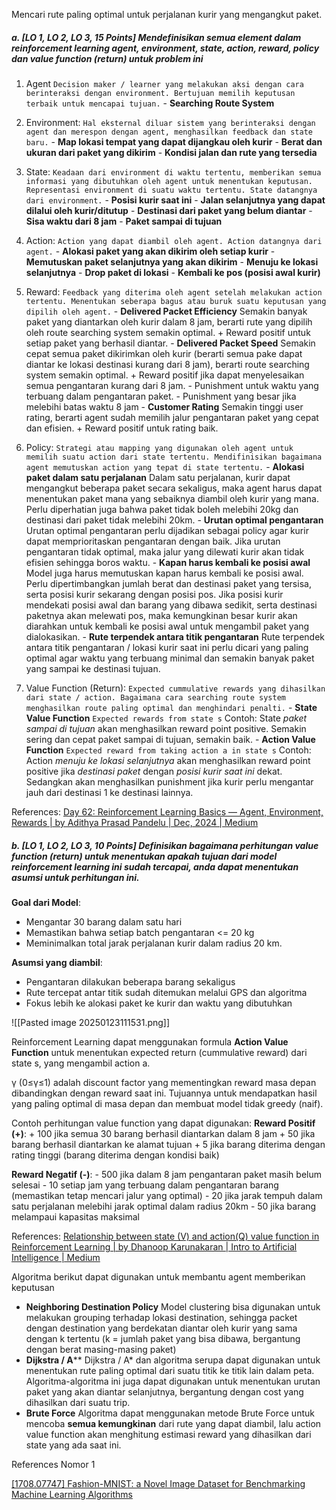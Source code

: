 Mencari rute paling optimal untuk perjalanan kurir yang mengangkut paket.

##### a. \[LO 1, LO 2, LO 3, 15 Points] Mendefinisikan semua element dalam reinforcement learning agent, environment, state, action, reward, policy dan value function (return) untuk problem ini

1. Agent
   `Decision maker / learner yang melakukan aksi dengan cara berinteraksi dengan environment. Bertujuan memilih keputusan terbaik untuk mencapai tujuan.`
	   - **Searching Route System**
   
2. Environment:
   `Hal eksternal diluar sistem yang berinteraksi dengan agent dan merespon dengan agent, menghasilkan feedback dan state baru.`
	   - **Map lokasi tempat yang dapat dijangkau oleh kurir**
	   - **Berat dan ukuran dari paket yang dikirim**
	   - **Kondisi jalan dan rute yang tersedia**

3. State:
   `Keadaan dari environment di waktu tertentu, memberikan semua informasi yang dibutuhkan oleh agent untuk menentukan keputusan. Representasi environment di suatu waktu tertentu. State datangnya dari environment.`
	   - **Posisi kurir saat ini**
	   - **Jalan selanjutnya yang dapat dilalui oleh kurir/ditutup**
	   - **Destinasi dari paket yang belum diantar**
	   - **Sisa waktu dari 8 jam**
	   - **Paket sampai di tujuan**

4. Action:
   `Action yang dapat diambil oleh agent. Action datangnya dari agent.`
	   - **Alokasi paket yang akan dikirim oleh setiap kurir**
	   - **Memutuskan paket selanjutnya yang akan dikirim**
	   - **Menuju ke lokasi selanjutnya**
	   - **Drop paket di lokasi**
	   - **Kembali ke pos (posisi awal kurir)**
   
5. Reward:
   `Feedback yang diterima oleh agent setelah melakukan action tertentu. Menentukan seberapa bagus atau buruk suatu keputusan yang dipilih oleh agent.`
	   - **Delivered Packet Efficiency**
	     Semakin banyak paket yang diantarkan oleh kurir dalam 8 jam, berarti rute yang dipilih oleh route searching system semakin optimal. 
	     + Reward positif untuk setiap paket yang berhasil diantar. 
	   - **Delivered Packet Speed**
	     Semakin cepat semua paket dikirimkan oleh kurir (berarti semua pake dapat diantar ke lokasi destinasi kurang dari 8 jam), berarti route searching system semakin optimal. 
	     + Reward positif jika dapat menyelesaikan semua pengantaran kurang dari 8 jam.
	     -  Punishment untuk waktu yang terbuang dalam pengantaran paket.
	     -  Punishment yang besar jika melebihi batas waktu 8 jam
	   - **Customer Rating**
	     Semakin tinggi user rating, berarti agent sudah memilih jalur pengantaran paket yang cepat dan efisien. 
	     + Reward positif untuk rating baik.

6. Policy:
   `Strategi atau mapping yang digunakan oleh agent untuk memilih suatu action dari state tertentu. Mendifinisikan bagaimana agent memutuskan action yang tepat di state tertentu.`
	   - **Alokasi paket dalam satu perjalanan**
	     Dalam satu perjalanan, kurir dapat mengangkut beberapa paket secara sekaligus, maka agent harus dapat menentukan paket mana yang sebaiknya diambil oleh kurir yang mana. Perlu diperhatian juga bahwa paket tidak boleh melebihi 20kg dan destinasi dari paket tidak melebihi 20km.
	   - **Urutan optimal pengantaran**
	     Urutan optimal pengantaran perlu dijadikan sebagai policy agar kurir dapat memprioritaskan pengantaran dengan baik. Jika urutan pengantaran tidak optimal, maka jalur yang dilewati kurir akan tidak efisien sehingga boros waktu.
	   - **Kapan harus kembali ke posisi awal**
	     Model juga harus memutuskan kapan harus kembali ke posisi awal. Perlu dipertimbangkan jumlah berat dan destinasi paket yang tersisa, serta posisi kurir sekarang dengan posisi pos. Jika posisi kurir mendekati posisi awal dan barang yang dibawa sedikit, serta destinasi paketnya akan melewati pos, maka kemungkinan besar kurir akan diarahkan untuk kembali ke posisi awal untuk mengambil paket yang dialokasikan.
	   - **Rute terpendek antara titik pengantaran**
	     Rute terpendek antara titik pengantaran / lokasi kurir saat ini perlu dicari yang paling optimal agar waktu yang terbuang minimal dan semakin banyak paket yang sampai ke destinasi tujuan.
   
7. Value Function (Return):
   `Expected cummulative rewards yang dihasilkan dari state / action. Bagaimana cara searching route system menghasilkan route paling optimal dan menghindari penalti.`
	   - **State Value Function**
	     `Expected rewards from state s`
	     Contoh: State *paket sampai di tujuan* akan menghasilkan reward point positive. Semakin sering dan cepat paket sampai di tujuan, semakin baik.
	   - **Action Value Function**
	     `Expected reward from taking action a in state s`
	     Contoh: Action *menuju ke lokasi selanjutnya* akan menghasilkan reward point positive jika *destinasi paket* dengan *posisi kurir saat ini* dekat. Sedangkan akan menghasilkan punishment jika kurir perlu mengantar jauh dari destinasi 1 ke destinasi lainnya. 

References:
[Day 62: Reinforcement Learning Basics — Agent, Environment, Rewards | by Adithya Prasad Pandelu | Dec, 2024 | Medium](https://medium.com/@bhatadithya54764118/day-62-reinforcement-learning-basics-agent-environment-rewards-306b8e7e555c)


##### b. \[LO 1, LO 2, LO 3, 10 Points] Definisikan bagaimana perhitungan value function (return) untuk menentukan apakah tujuan dari model reinforcement learning ini sudah tercapai, anda dapat menentukan asumsi untuk perhitungan ini.

**Goal dari Model**:
- Mengantar 30 barang dalam satu hari
- Memastikan bahwa setiap batch pengantaran <= 20 kg
- Meminimalkan total jarak perjalanan kurir dalam radius 20 km.

**Asumsi yang diambil**:
- Pengantaran dilakukan beberapa barang sekaligus
- Rute tercepat antar titik sudah ditemukan melalui GPS dan algoritma
- Fokus lebih ke alokasi paket ke kurir dan waktu yang dibutuhkan


![[Pasted image 20250123111531.png]]

Reinforcement Learning dapat menggunakan formula **Action Value Function** untuk menentukan expected return (cummulative reward) dari state s, yang mengambil action a.

γ (0≤γ≤1) adalah discount factor yang mementingkan reward masa depan dibandingkan dengan reward saat ini. Tujuannya untuk mendapatkan hasil yang paling optimal di masa depan dan membuat model tidak greedy (naif). 

Contoh perhitungan value function yang dapat digunakan:
**Reward Positif (+)**:
	\+ 100 jika semua 30 barang berhasil diantarkan dalam 8 jam
	\+ 50 jika barang berhasil diantarkan ke alamat tujuan
	+ 5 jika barang diterima dengan rating tinggi (barang diterima dengan kondisi baik)

**Reward Negatif (-)**:
	\- 500 jika dalam 8 jam pengantaran paket masih belum selesai
	- 10 setiap jam yang terbuang dalam pengantaran barang (memastikan tetap mencari jalur yang optimal)
	- 20 jika jarak tempuh dalam satu perjalanan melebihi jarak optimal dalam radius 20km
	- 50 jika barang melampaui kapasitas maksimal


References:
[Relationship between state (V) and action(Q) value function in Reinforcement Learning | by Dhanoop Karunakaran | Intro to Artificial Intelligence | Medium](https://medium.com/intro-to-artificial-intelligence/relationship-between-state-v-and-action-q-value-function-in-reinforcement-learning-bb9a988c0127)

Algoritma berikut dapat digunakan untuk membantu agent memberikan keputusan
  - **Neighboring Destination Policy**
	 Model clustering bisa digunakan untuk melakukan grouping terhadap lokasi destination, sehingga packet dengan destination yang berdekatan diantar oleh kurir yang sama dengan k tertentu (k =  jumlah paket yang bisa dibawa, bergantung dengan berat masing-masing paket) 
   - **Dijkstra / A****
	 Dijkstra / A* dan algoritma serupa dapat digunakan untuk menentukan rute paling optimal dari suatu titik ke titik lain dalam peta. Algoritma-algoritma ini juga dapat digunakan untuk menentukan urutan paket yang akan diantar selanjutnya, bergantung dengan cost yang dihasilkan dari suatu trip.
   - **Brute Force**
	 Algoritma dapat menggunakan metode Brute Force untuk mencoba **semua kemungkinan** dari rute yang dapat diambil, lalu action value function akan menghitung estimasi reward yang dihasilkan dari state yang ada saat ini.




References Nomor 1

[[1708.07747] Fashion-MNIST: a Novel Image Dataset for Benchmarking Machine Learning Algorithms](https://arxiv.org/abs/1708.07747)